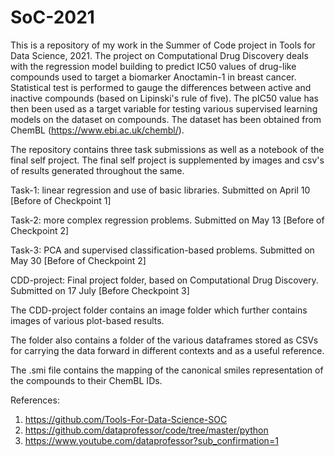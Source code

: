 # SoC-2021
This is a repository of my work in the Summer of Code project in Tools for Data Science, 2021. The project on Computational Drug Discovery deals with the regression model building to predict IC50 values of drug-like compounds used to target a biomarker Anoctamin-1 in breast cancer. Statistical test is performed to gauge the differences between active and inactive compounds (based on Lipinski's rule of five). The pIC50 value has then been used as a target variable for testing various supervised learning models on the dataset on compounds. The dataset has been obtained from ChemBL (https://www.ebi.ac.uk/chembl/).

The repository contains three task submissions as well as a notebook of the final self project. The final self project is supplemented by images and csv's of results generated throughout the same.

Task-1: linear regression and use of basic libraries. Submitted on April 10 [Before of Checkpoint 1]

Task-2: more complex regression problems. Submitted on May 13 [Before of Checkpoint 2]

Task-3: PCA and supervised classification-based problems. Submitted on May 30 [Before of Checkpoint 2]

CDD-project: Final project folder, based on Computational Drug Discovery. Submitted on 17 July [Before Checkpoint 3]

  The CDD-project folder contains an image folder which further contains images of various plot-based results.
  
  The folder also contains a folder of the various dataframes stored as CSVs for carrying the data forward in different contexts and as a useful reference.
  
  The .smi file contains the mapping of the canonical smiles representation of the compounds to their ChemBL IDs.


References:
1. https://github.com/Tools-For-Data-Science-SOC
2. https://github.com/dataprofessor/code/tree/master/python 
3. https://www.youtube.com/dataprofessor?sub_confirmation=1 

